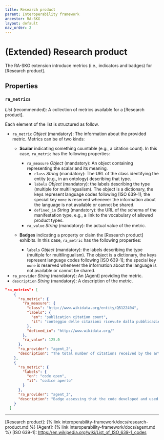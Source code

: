 ```yaml
---
title: Research product
parent: Interoperability framework
ancestor: RA-SKG
layout: default
nav_order: 2
---
```


# (Extended) Research product

The RA-SKG extension introduce metrics (i.e., indicators and badges) for [Research product].

## Properties

### `ra_metrics`
*List* (recommended): A collection of metrics available for a [Research product]. 

Each element of the list is structured as follow.
- `ra_metric` *Object* (mandatory): The information about the provided metric. Metrics can be of two kinds:
  - **Scalar** indicating something countable (e.g., a citation count). In this case, `ra_metric` has the following properties:
    - `ra_measure` *Object* (mandatory): An object containing representing the scalar and its meaning.
      - `class` *String* (mandatory): The URL of the class identifying the entity (e.g., in an ontology) describing that type.
      - `labels` *Object* (mandatory): the labels describing the type (multiple for multilingualism). 
    The object is a dictionary, the keys represent language codes following [ISO 639-1]; the special key `none` is reserved whenever the information about the language is not available or cannot be shared.
      - `defined_in` *String* (mandatory): the URL of the schema of the manifestation type, e.g., a link to the vocabulary of allowed product types.
    - `ra_value` *String* (mandatory): the actual value of the metric.
  
  - **Badges** indicating a property or claim the [Research product] exhibits. In this case, `ra_metric` has the following properties:
    - `labels` *Object* (mandatory): the labels describing the type (multiple for multilingualism). 
    The object is a dictionary, the keys represent language codes following [ISO 639-1]; the special key `none` is reserved whenever the information about the language is not available or cannot be shared.
- `ra_provider` *String* (mandatory): An [Agent] providing the metric.
- `description` *String* (mandatory): A description of the metric.


```json
"ra_metrics": [
    {
      "ra_metric": {
        "ra_measure": {
          "class": "http://www.wikidata.org/entity/Q5122404",
          "labels": {
            "en": "publication citation count",
            "it": "conteggio delle citazioni ricevute dalla pubblicazione"
          },
          "defined_in": "http://www.wikidata.org/"
        },
        "ra_value": 125.0
      },
      "ra_provider": "agent_2",
      "description": "The total number of citations received by the article in consideration. Citations and article metadata required to calculate the particular indicator are gathered by OpenCitations Index and OpenCitations Meta."
    },
    {
      "ra_metric": {
        "labels": {
          "en": "code open",
          "it": "codice aperto"
        }
      },
      "ra_provider": "agent_3",
      "description": "Badge assessing that the code developed and used within the article is open. Information gathered from."
    }
  ]
```

----
[Research product]: {% link interoperability-framework/docs/research-product.md %}
[Agent]: {% link interoperability-framework/docs/agent.md %}
[ISO 639-1]: https://en.wikipedia.org/wiki/List_of_ISO_639-1_codes